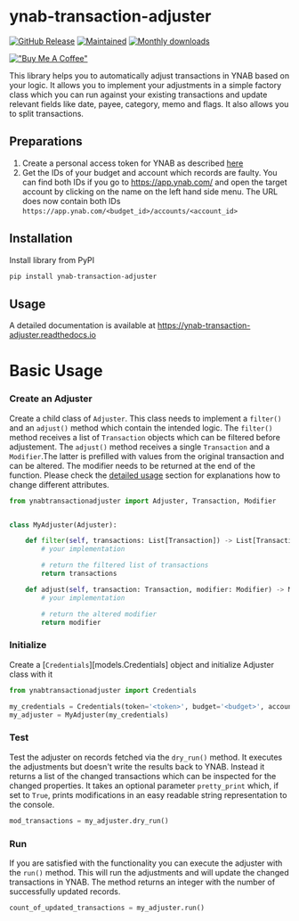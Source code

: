 # ynab-transaction-adjuster

[![GitHub Release](https://img.shields.io/github/release/dnbasta/ynab-transaction-adjuster?style=flat)]() 
[![Maintained](https://img.shields.io/maintenance/yes/2100)]()
[![Monthly downloads](https://img.shields.io/pypi/dm/ynab-transaction-adjuster)]()

[!["Buy Me A Coffee"](https://img.shields.io/badge/Buy_Me_A_Coffee-FFDD00?style=for-the-badge&logo=buy-me-a-coffee&logoColor=black)](https://www.buymeacoffee.com/dnbasta)

This library helps you to automatically adjust transactions in YNAB based on your logic. It allows you to implement 
your adjustments in a simple factory class which you can run against your existing transactions and update relevant 
fields like date, payee, category, memo and flags. It also allows you to split transactions.

## Preparations
1. Create a personal access token for YNAB as described [here](https://api.ynab.com/)
2. Get the IDs of your budget and account which records are faulty. You can find both IDs if you go to 
https://app.ynab.com/ and open the target account by clicking on the name on the left hand side menu. 
The URL does now contain both IDs `https://app.ynab.com/<budget_id>/accounts/<account_id>`

## Installation 
Install library from PyPI
```bash
pip install ynab-transaction-adjuster
```

## Usage
A detailed documentation is available at https://ynab-transaction-adjuster.readthedocs.io

# Basic Usage

### Create an Adjuster
Create a child class of `Adjuster`. This class needs to implement a `filter()` and an `adjust()` method which contain 
the intended logic. The `filter()` method receives a list of `Transaction` objects which can be filtered before 
adjustement. The `adjust()` method receives a single `Transaction` and a `Modifier`.The latter is prefilled with values 
from the original transaction and can be altered. The modifier needs to be returned at the end of the function. 
Please check the [detailed usage](https://ynab-transaction-adjuster.readthedocs.io/en/latest/detailed_usage/) section 
for explanations how to change different attributes.

```py
from ynabtransactionadjuster import Adjuster, Transaction, Modifier


class MyAdjuster(Adjuster):

	def filter(self, transactions: List[Transaction]) -> List[Transaction]:
		# your implementation

		# return the filtered list of transactions
		return transactions

	def adjust(self, transaction: Transaction, modifier: Modifier) -> Modifier:
		# your implementation

		# return the altered modifier
		return modifier
```

### Initialize
Create a [`Credentials`][models.Credentials] object and initialize Adjuster class with it
```py
from ynabtransactionadjuster import Credentials

my_credentials = Credentials(token='<token>', budget='<budget>', account='<account>')
my_adjuster = MyAdjuster(my_credentials)
```

### Test
Test the adjuster on records fetched via the `dry_run()` method. It executes the adjustments but doesn't write the 
results back to YNAB. Instead it returns a list of the changed transactions which can be inspected for the changed 
properties. It takes an optional parameter `pretty_print` which, if set to `True`, prints modifications in an easy 
readable string representation to the console.

```py
mod_transactions = my_adjuster.dry_run()
```

### Run
If you are satisfied with the functionality you can execute the adjuster with the `run()` method. This will run the 
adjustments and will update the changed transactions in YNAB. The method returns an integer with the number of 
successfully updated records.
```py
count_of_updated_transactions = my_adjuster.run()
```
